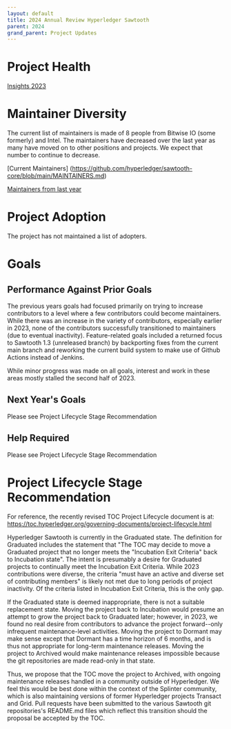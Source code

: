 ```yaml
---
layout: default
title: 2024 Annual Review Hyperledger Sawtooth
parent: 2024
grand_parent: Project Updates
---
```


# Project Health

[Insights  2023](https://insights.lfx.linuxfoundation.org/foundation/hyp/overview?project=sawtooth&repository=all&dateFilters=Last%20Year&dateRange=2023-01-01%20to%202023-12-31&compare=PP&granularity=month&hideBots=true)

# Maintainer Diversity

The current list of maintainers is made of 8 people from Bitwise IO (some
formerly) and Intel. The maintainers have decreased over the last year as many
have moved on to other positions and projects. We expect that number to continue
to decrease.

[Current Maintainers] (https://github.com/hyperledger/sawtooth-core/blob/main/MAINTAINERS.md)

[Maintainers from last year](https://github.com/hyperledger/sawtooth-core/blob/afba99ae9712d8f14ab7505d6f2d23772970c1af/MAINTAINERS.md)

# Project Adoption

The project has not maintained a list of adopters.

# Goals

## Performance Against Prior Goals

The previous years goals had focused primarily on trying to increase
contributors to a level where a few contributors could become maintainers. While
there was an increase in the variety of contributors, especially earlier in 2023,
none of the contributors successfully transitioned to maintainers (due to
eventual inactivity). Feature-related goals included a returned focus to
Sawtooth 1.3 (unreleased branch) by backporting fixes from the current main
branch and reworking the current build system to make use of Github Actions
instead of Jenkins.

While minor progress was made on all goals, interest and work in these areas
mostly stalled the second half of 2023.

## Next Year's Goals

Please see Project Lifecycle Stage Recommendation

## Help Required

Please see Project Lifecycle Stage Recommendation

# Project Lifecycle Stage Recommendation

For reference, the recently revised TOC Project Lifecycle document is
at: https://toc.hyperledger.org/governing-documents/project-lifecycle.html

Hyperledger Sawtooth is currently in the Graduated state. The definition for
Graduated includes the statement that "The TOC may decide to move a Graduated
project that no longer meets the "Incubation Exit Criteria" back to Incubation
state". The intent is presumably a desire for Graduated projects to continually
meet the Incubation Exit Criteria. While 2023 contributions were diverse, the
criteria "must have an active and diverse set of contributing members" is likely
not met due to long periods of project inactivity. Of the criteria listed in
Incubation Exit Criteria, this is the only gap.

If the Graduated state is deemed inappropriate, there is not a suitable
replacement state. Moving the project back to Incubation would presume an
attempt to grow the project back to Graduated later; however, in 2023, we found
no real desire from contributors to advance the project forward--only infrequent
maintenance-level activities. Moving the project to Dormant may make sense
except that Dormant has a time horizon of 6 months, and is thus not appropriate
for long-term maintenance releases. Moving the project to Archived would make
maintenance releases impossible because the git repositories are made read-only
in that state.

Thus, we propose that the TOC move the project to Archived, with ongoing
maintenance releases handled in a community outside of Hyperledger. We feel
this would be best done within the context of the Splinter community, which is
also maintaining versions of former Hyperledger projects Transact and Grid. Pull
requests have been submitted to the various Sawtooth git repositories's
README.md files which reflect this transition should the proposal be accepted by
the TOC.
